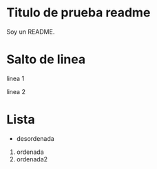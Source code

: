 # Titulo de prueba readme
Soy un README.

# Salto de linea

linea 1

linea 2

# Lista
- desordenada

1. ordenada
1. ordenada2